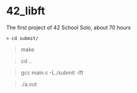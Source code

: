 # 42_libft
The first project of 42 School
Solo, about 70 hours

```> cd submit/```

> make

> cd ..

> gcc main.c -L./submit -lft

> ./a.out
